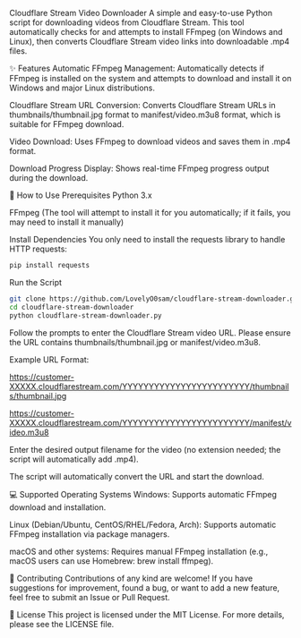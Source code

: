 Cloudflare Stream Video Downloader
A simple and easy-to-use Python script for downloading videos from Cloudflare Stream. This tool automatically checks for and attempts to install FFmpeg (on Windows and Linux), then converts Cloudflare Stream video links into downloadable .mp4 files.

✨ Features
Automatic FFmpeg Management: Automatically detects if FFmpeg is installed on the system and attempts to download and install it on Windows and major Linux distributions.

Cloudflare Stream URL Conversion: Converts Cloudflare Stream URLs in thumbnails/thumbnail.jpg format to manifest/video.m3u8 format, which is suitable for FFmpeg download.

Video Download: Uses FFmpeg to download videos and saves them in .mp4 format.

Download Progress Display: Shows real-time FFmpeg progress output during the download.

🚀 How to Use
Prerequisites
Python 3.x

FFmpeg (The tool will attempt to install it for you automatically; if it fails, you may need to install it manually)

Install Dependencies
You only need to install the requests library to handle HTTP requests:

``` python
pip install requests
```
Run the Script

``` bash 
git clone https://github.com/LovelyO0sam/cloudflare-stream-downloader.git
cd cloudflare-stream-downloader
python cloudflare-stream-downloader.py
```
Follow the prompts to enter the Cloudflare Stream video URL. Please ensure the URL contains thumbnails/thumbnail.jpg or manifest/video.m3u8.

Example URL Format:

https://customer-XXXXX.cloudflarestream.com/YYYYYYYYYYYYYYYYYYYYYYYY/thumbnails/thumbnail.jpg

https://customer-XXXXX.cloudflarestream.com/YYYYYYYYYYYYYYYYYYYYYYYY/manifest/video.m3u8

Enter the desired output filename for the video (no extension needed; the script will automatically add .mp4).

The script will automatically convert the URL and start the download.

💻 Supported Operating Systems
Windows: Supports automatic FFmpeg download and installation.

Linux (Debian/Ubuntu, CentOS/RHEL/Fedora, Arch): Supports automatic FFmpeg installation via package managers.

macOS and other systems: Requires manual FFmpeg installation (e.g., macOS users can use Homebrew: brew install ffmpeg).

🤝 Contributing
Contributions of any kind are welcome! If you have suggestions for improvement, found a bug, or want to add a new feature, feel free to submit an Issue or Pull Request.

📄 License
This project is licensed under the MIT License. For more details, please see the LICENSE file.